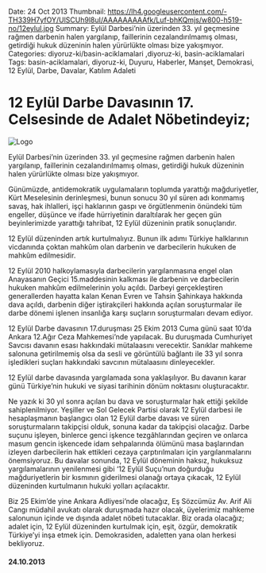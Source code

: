 Date: 24 Oct 2013
Thumbnail: https://lh4.googleusercontent.com/-TH339H7yfOY/UlSCUh9l8uI/AAAAAAAAAfk/Luf-bhKQmjs/w800-h519-no/12eylul.jpg
Summary: Eylül Darbesi’nin üzerinden 33. yıl geçmesine rağmen darbenin halen yargılanıp, faillerinin cezalandırılmamış olması, getirdiği hukuk düzeninin halen yürürlükte olması bize yakışmıyor.
Categories: diyoruz-ki/basin-aciklamalari ,diyoruz-ki, basin-aciklamalari
Tags: basin-aciklamalari, diyoruz-ki, Duyuru, Haberler, Manşet, Demokrasi, 12 Eylül, Darbe, Davalar, Katılım Adaleti


# 12 Eylül Darbe Davasının 17. Celsesinde de Adalet Nöbetindeyiz;

![Logo](https://lh4.googleusercontent.com/-TH339H7yfOY/UlSCUh9l8uI/AAAAAAAAAfk/Luf-bhKQmjs/w800-h519-no/12eylul.jpg)

 Eylül Darbesi’nin üzerinden 33. yıl geçmesine rağmen darbenin halen yargılanıp, faillerinin cezalandırılmamış olması, getirdiği hukuk düzeninin halen yürürlükte olması bize yakışmıyor.

Günümüzde, antidemokratik uygulamaların toplumda yarattığı mağduriyetler, Kürt Meselesinin derinleşmesi, bunun sonucu 30 yıl süren adı konmamış savaş, hak ihlalleri, işçi haklarının gaspı ve örgütlenmenin önündeki tüm engeller, düşünce ve ifade hürriyetinin daraltılarak her geçen gün beyinlerimizde yarattığı tahribat, 12 Eylül düzeninin pratik sonuçlarıdır.

12 Eylül düzeninden artık kurtulmalıyız. Bunun ilk adımı Türkiye halklarının vicdanında çoktan mahkûm olan darbenin ve darbecilerin hukuken de mahkûm edilmesidir.

12 Eylül 2010 halkoylamasıyla darbecilerin yargılanmasına engel olan Anayasanın Geçici 15.maddesinin kalkması ile darbenin ve darbecilerin hukuken mahkûm edilmelerinin yolu açıldı. Darbeyi gerçekleştiren generallerden hayatta kalan Kenan Evren ve Tahsin Şahinkaya hakkında dava açıldı, darbenin diğer iştirakçileri hakkında açılan soruşturmalar ile darbe dönemi işlenen insanlığa karşı suçların soruşturmaları devam ediyor.

12 Eylül Darbe davasının 17.duruşması 25 Ekim 2013 Cuma günü saat 10’da Ankara 12.Ağır Ceza Mahkemesi’nde yapılacak. Bu duruşmada Cumhuriyet Savcısı davanın esası hakkındaki mütalaasını verecektir. Sanıklar mahkeme salonuna getirilmemiş olsa da sesli ve görüntülü bağlantı ile 33 yıl sonra işledikleri suçları hakkındaki savcının mütalaasını dinleyecekler.

12 Eylül darbe davasında yargılamada sona yaklaşılıyor. Bu davanın karar günü Türkiye’nin hukuki ve siyasi tarihinin dönüm noktasını oluşturacaktır.

Ne yazık ki 30 yıl sonra açılan bu dava ve soruşturmalar hak ettiği şekilde sahiplenilmiyor. Yeşiller ve Sol Gelecek Partisi olarak 12 Eylül darbesi ile hesaplaşmanın başlangıcı olan 12 Eylül darbe davası ve süren soruşturmaların takipçisi olduk, sonuna kadar da takipçisi olacağız. Darbe suçunu işleyen, binlerce genci işkence tezgâhlarından geçiren ve onlarca masum gencin işkencede idam sehpalarında ölümünü masa başlarından izleyen darbecilerin hak ettikleri cezaya çarptırılmaları için yargılanmalarını önemsiyoruz. Bu davalar sonunda,  12 Eylül döneminin haksız, hukuksuz yargılamalarının yenilenmesi gibi ‘12 Eylül Suçu’nun doğurduğu mağduriyetlerin bir kısmının giderilmesi olanağı ortaya çıkacak, 12 Eylül düzeninden kurtulmanın hukuki yolları açılacaktır.

Biz 25 Ekim’de yine Ankara Adliyesi’nde olacağız, Eş Sözcümüz Av. Arif Ali Cangı müdahil avukatı olarak duruşmada hazır olacak, üyelerimiz mahkeme salonunun içinde ve dışında adalet nöbeti tutacaklar. Biz orada olacağız; adalet için, 12 Eylül düzeninden kurtulmak için, eşit, özgür, demokratik Türkiye’yi inşa etmek için. Demokrasiden, adaletten yana olan herkesi bekliyoruz.

#### 24.10.2013
